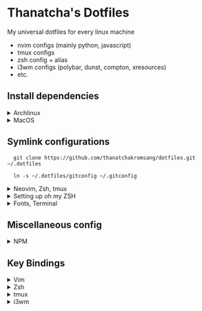 # Thanatcha's Dotfiles

My universal dotfiles for every linux machine
- nvim configs (mainly python, javascript)
- tmux configs
- zsh config + alias
- i3wm configs (polybar, dunst, compton, xresources)
- etc.

## __Install dependencies__

<details>
<summary>Archlinux</summary>

Install necessary packages
```
  sudo pacman -S curl git tmux zsh termite python-pip python-neovim ctags
```
Upgrade Neovim
```
  sudo pip3 install --user --upgrade neovim

  sudo pip3 install jedi
```

Neovim will automatically install plugin with __:PlugInstall__ but you have to manually update plugin after awile with __:PlugUpdate__
</details>

<details>
<summary>MacOS</summary>
```
  Need detail
```
</details>

## Symlink configurations

```
  git clone https://github.com/thanatchakromsang/dotfiles.git ~/.dotfiles

  ln -s ~/.dotfiles/gitconfig ~/.gitconfig
```

<details>
<summary>Neovim, Zsh, tmux</summary>

```
  mkdir ~/.config/nvim

  ln -s ~/.dotfiles/init.vim ~/.config/nvim/init.vim

  ln -s ~/.dotfiles/colors ~/.config/nvim/colors

  ln -s ~/.dotfiles/tmux.conf ~/.tmux.conf
```
</details>

<details>
<summary>Setting up oh my ZSH</summary>

```
  sh -c "$(curl -fsSL https://raw.githubusercontent.com/robbyrussell/oh-my-zsh/master/tools/install.sh)"

  rm ~/.zshrc

  ln -s ~/.dotfiles/zshrc ~/.zshrc

  chsh -s /bin/zsh
```

Install Zsh Plugin


```
  cd ~/.oh-my-zsh/custom/plugins

  git clone git://github.com/zsh-users/zsh-syntax-highlighting.git
```

Reload Zsh Plugin

```
  source ~/.zshrc
```
</details>

<details>
<summary>Fonts, Terminal</summary>

```
  mkdir ~/.config/termite/

  ln -s ~/.dotfiles/fonts ~/.fonts

  ln -s ~/.dotfiles/termite/config ~/.config/termite/config

  fc-cache ~/.fonts
```
</details>

## Miscellaneous config

<details>
<summary>NPM</summary>

Change global npm path per user
```
  npm config set prefix ~/.local

```
</details>

## Key Bindings

<details>
<summary>Vim</summary>
Commands | Descriptions
--- | ---
`:cd <path>` | Open path */path*
<kbd>Ctrl</kbd> + <kbd>h</kbd><kbd>j</kbd><kbd>k</kbd><kbd>l</kbd> | Navigate via split panels
<kbd>Ctrl</kbd> + <kbd>w</kbd><kbd>w</kbd> | Alternative navigate vim split panels
<kbd>,</kbd><kbd>.</kbd> | Set path working directory
<kbd>,</kbd><kbd>w</kbd> or <kbd>,</kbd><kbd>x</kbd> | Next buffer navigate
<kbd>,</kbd><kbd>q</kbd> or <kbd>,</kbd><kbd>z</kbd> | previous buffer navigate
<kbd>shift</kbd><kbd>t</kbd> | Create a tab
<kbd>tab</kbd> | next tab navigate
<kbd>shift</kbd> + <kbd>tab</kbd> | previous tab navigate
<kbd>,</kbd><kbd>e</kbd> | Find and open files
<kbd>,</kbd><kbd>t</kbd><kbd>e</kbd> | Find and open files in new tab
<kbd>,</kbd><kbd>b</kbd> | Find file on buffer (open file)
<kbd>,</kbd><kbd>c</kbd> | Close active buffer (close file)
<kbd>F2</kbd>  | Open tree navigate in actual opened file
<kbd>F3</kbd>  | Open/Close tree navigate files
<kbd>F4</kbd> | List all class and method, support for python and php using ctags
<kbd>,</kbd><kbd>v</kbd> | Split vertical
<kbd>,</kbd><kbd>h</kbd> | Split horizontal
<kbd>,</kbd><kbd>f</kbd> | Search in the project
<kbd>,</kbd><kbd>o</kbd> | Open github file/line (website), if used git in **github**
<kbd>,</kbd><kbd>s</kbd><kbd>h</kbd> | Open terminal inside vim
<kbd>,</kbd><kbd>g</kbd><kbd>a</kbd> | Execute *git add* on current file
<kbd>,</kbd><kbd>g</kbd><kbd>c</kbd> | git commit (splits window to write commit message)
<kbd>,</kbd><kbd>g</kbd><kbd>s</kbd><kbd>h</kbd> | git push
<kbd>,</kbd><kbd>g</kbd><kbd>l</kbd><kbd>l</kbd> | git pull
<kbd>,</kbd><kbd>g</kbd><kbd>s</kbd> | git status
<kbd>,</kbd><kbd>g</kbd><kbd>b</kbd> | git blame
<kbd>,</kbd><kbd>g</kbd><kbd>d</kbd> | git diff
<kbd>,</kbd><kbd>g</kbd><kbd>r</kbd> | git remove
<kbd>,</kbd><kbd>s</kbd><kbd>o</kbd> | Open Session
<kbd>,</kbd><kbd>s</kbd><kbd>s</kbd> | Save Session
<kbd>,</kbd><kbd>s</kbd><kbd>d</kbd> | Delete Session
<kbd>,</kbd><kbd>s</kbd><kbd>c</kbd> | Close Session
<kbd>></kbd> | indent to right
<kbd><</kbd> | indent to left
<kbd>g</kbd><kbd>c</kbd> | Comment or uncomment lines that {motion} moves over
<kbd>Y</kbd><kbd>Y</kbd> | Copy to clipboard
<kbd>,</kbd><kbd>p</kbd> | Paste
<kbd>Ctrl</kbd> + <kbd>e</kbd> | Activate Emmet plugin
<kbd>gg</kbd> | Move to first line in file
<kbd>Shift</kbd> + <kbd>g</kbd> | Move to last line in file
<kbd>,</kbd><kbd>space</kbd> | Clean search highlight
<kbd>Ctrl</kbd> + <kbd>x</kbd> | Expand UltiSnips
<kbd>tab</kbd> | Jump forward after trigger UltiSnips
<kbd>Ctrl</kbd> + <kbd>b</kbd> | Jump backward after trigger UltiSnips
<kbd>,</kbd><kbd>,</kbd><kbd>s</kbd> | Easymotion by characters
<kbd>,</kbd><kbd>,</kbd><kbd>j</kbd> | Easymotion line lower
<kbd>,</kbd><kbd>,</kbd><kbd>k</kbd> | Easymotion line upper
<kbd>,</kbd><kbd>n</kbd><kbd>r</kbd> | Narrow region line
</details>

<details>
<summary>Zsh</summary>
alias | Descriptions
--- | ---
`la` | `ls -A`
`l` | `ls -CF`
`tmux` | `tmux -2`
`vim` | `nvim`
</details>

<details>
<summary>tmux</summary>
Commands | Descriptions
--- | ---
<kbd>Ctrl</kbd><kbd>a</kbd> + <kbd>h</kbd><kbd>j</kbd><kbd>k</kbd><kbd>l</kbd>| Navigate via split panels
<kbd>Ctrl</kbd><kbd>a</kbd> + <kbd>v</kbd> | Split vertical
<kbd>Ctrl</kbd><kbd>a</kbd> + <kbd>b</kbd> | Split horizontal
</details>

<details>
<summary>i3wm</summary>
Commands | Descriptions
--- | ---
<kbd>mod</kbd> + <kbd>enter</kbd> | Enter terminal
<kbd>mod</kbd> + <kbd>q</kbd> | Kill focused window
<kbd>mod</kbd> + <kbd>h</kbd><kbd>j</kbd><kbd>k</kbd><kbd>l</kbd> | Change focus
<kbd>mod</kbd><kbd>Shift</kbd> + <kbd>h</kbd><kbd>j</kbd><kbd>k</kbd><kbd>l</kbd> | Move focused window
<kbd>mod</kbd> + <kbd>v</kbd> | Split vertical
<kbd>mod</kbd> + <kbd>b</kbd> | Split horizontal
<kbd>mod</kbd> + <kbd>f</kbd> | Fullscreen toggle
<kbd>mod</kbd> + <kbd>x</kbd> | Scratchpad toggle
<kbd>mod</kbd><kbd>Shift</kbd> + <kbd>x</kbd> | Move to scratchpad
<kbd>mod</kbd> + <kbd>s</kbd> | Stack layout
<kbd>mod</kbd> + <kbd>w</kbd> | Tab layout
<kbd>mod</kbd> + <kbd>e</kbd> | Split layout
<kbd>mod</kbd><kbd>Shift</kbd> + <kbd>space</kbd> | Floating toggle
<kbd>mod</kbd> + <kbd>a</kbd> | Focus parent
<kbd>mod</kbd> + <kbd>num</kbd> | Switch to workspace num
<kbd>mod</kbd><kbd>Shift</kbd> + <kbd>num</kbd> | Move focused container to workspace num
<kbd>mod</kbd><kbd>Shift</kbd> + <kbd>c</kbd> | Reload configuration
<kbd>mod</kbd><kbd>Shift</kbd> + <kbd>r</kbd> | Restart i3
<kbd>mod</kbd> + <kbd>d</kbd> | Rofi menu tab
<kbd>mod</kbd> + <kbd>Tab</kbd> | Rofi window tab
<kbd>mod</kbd> + <kbd>p</kbd> | Rofi password store
<kbd>mod</kbd> + <kbd>n</kbd> | Rofi network manager
<kbd>mod</kbd> + <kbd>c</kbd> | Clipmenu
<kbd>mod</kbd> + <kbd>r</kbd> + <kbd>h</kbd><kbd>j</kbd><kbd>k</kbd><kbd>l</kbd> | Resize window
<kbd>mod</kbd> + <kbd>Delete</kbd> + <kbd>l</kbd><kbd>o</kbd><kbd>s</kbd><kbd>r</kbd><kbd>p</kbd>| Logout system
<kbd>mod</kbd> + <kbd>Print</kbd> + <kbd>f</kbd><kbd>s</kbd><kbd>r</kbd> | Print or record screen
</details>
